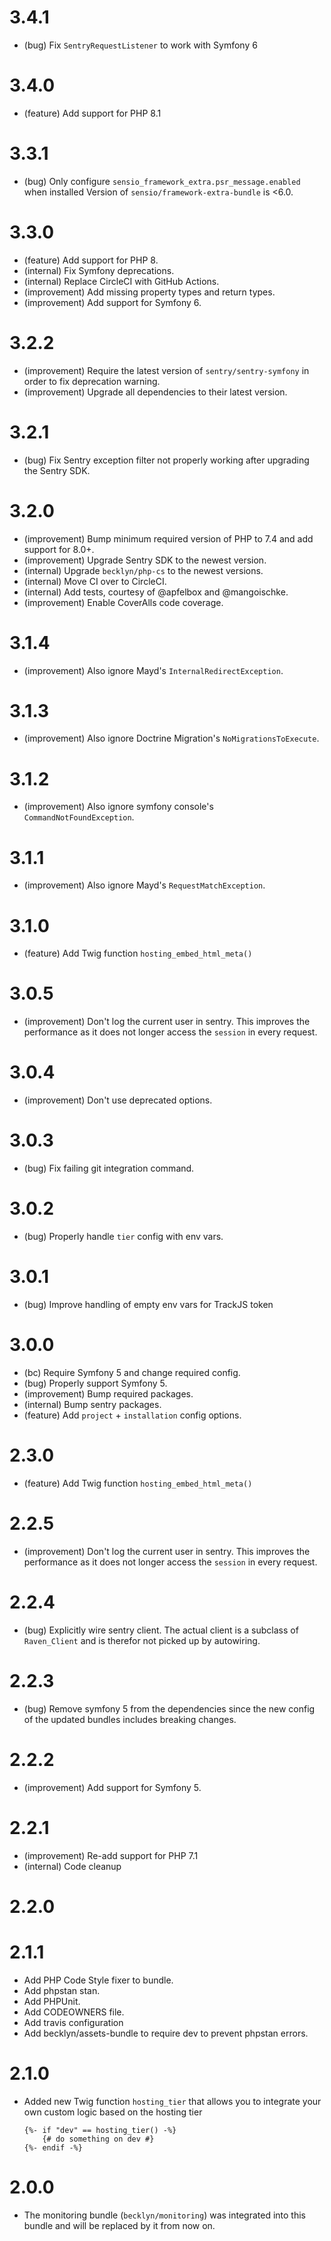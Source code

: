 3.4.1
=====

*   (bug) Fix `SentryRequestListener` to work with Symfony 6


3.4.0
=====

*   (feature) Add support for PHP 8.1


3.3.1
=====

*   (bug) Only configure `sensio_framework_extra.psr_message.enabled` when installed Version of `sensio/framework-extra-bundle` is <6.0.


3.3.0
=====

*   (feature) Add support for PHP 8.
*   (internal) Fix Symfony deprecations.
*   (internal) Replace CircleCI with GitHub Actions.
*   (improvement) Add missing property types and return types.
*   (improvement) Add support for Symfony 6.


3.2.2
=====

*   (improvement) Require the latest version of `sentry/sentry-symfony` in order to fix deprecation warning.
*   (improvement) Upgrade all dependencies to their latest version.


3.2.1
=====

*   (bug) Fix Sentry exception filter not properly working after upgrading the Sentry SDK.


3.2.0
=====

*   (improvement) Bump minimum required version of PHP to 7.4 and add support for 8.0+.
*   (improvement) Upgrade Sentry SDK to the newest version.
*   (internal) Upgrade `becklyn/php-cs` to the newest versions.
*   (internal) Move CI over to CircleCI.
*   (internal) Add tests, courtesy of @apfelbox and @mangoischke.
*   (improvement) Enable CoverAlls code coverage.


3.1.4
=====

*   (improvement) Also ignore Mayd's `InternalRedirectException`.


3.1.3
=====

*   (improvement) Also ignore Doctrine Migration's `NoMigrationsToExecute`.


3.1.2
=====

*   (improvement) Also ignore symfony console's `CommandNotFoundException`.


3.1.1
=====

*   (improvement) Also ignore Mayd's `RequestMatchException`.


3.1.0
=====

*   (feature) Add Twig function `hosting_embed_html_meta()`


3.0.5
=====

*   (improvement) Don't log the current user in sentry. This improves the performance as it does not longer access the `session` in every request.


3.0.4
=====

*   (improvement) Don't use deprecated options.


3.0.3
=====

*   (bug) Fix failing git integration command.


3.0.2
=====

*   (bug) Properly handle `tier` config with env vars.


3.0.1
=====

*   (bug) Improve handling of empty env vars for TrackJS token


3.0.0
=====

*   (bc) Require Symfony 5 and change required config.
*   (bug) Properly support Symfony 5.
*   (improvement) Bump required packages.
*   (internal) Bump sentry packages.
*   (feature) Add `project` + `installation` config options.


2.3.0
=====

*   (feature) Add Twig function `hosting_embed_html_meta()`


2.2.5
=====

*   (improvement) Don't log the current user in sentry. This improves the performance as it does not longer access the `session` in every request.


2.2.4
=====

*   (bug) Explicitly wire sentry client. The actual client is a subclass of `Raven_Client` and is therefor
    not picked up by autowiring.


2.2.3
=====

*   (bug) Remove symfony 5 from the dependencies since the new config of the updated bundles includes breaking changes.


2.2.2
=====

*   (improvement) Add support for Symfony 5.


2.2.1
=====

*   (improvement) Re-add support for PHP 7.1
*   (internal) Code cleanup


2.2.0
=====


2.1.1
=====

*   Add PHP Code Style fixer to bundle.
*   Add phpstan stan.
*   Add PHPUnit.
*   Add CODEOWNERS file.
*   Add travis configuration
*   Add becklyn/assets-bundle to require dev to prevent phpstan errors.

2.1.0
=====

*   Added new Twig function `hosting_tier` that allows you to integrate your own custom logic based on the hosting tier
    
    ```twig
    {%- if "dev" == hosting_tier() -%}
        {# do something on dev #}
    {%- endif -%}
    ```

2.0.0
=====

*   The monitoring bundle (`becklyn/monitoring`) was integrated into this bundle and will be replaced by it from now on.
